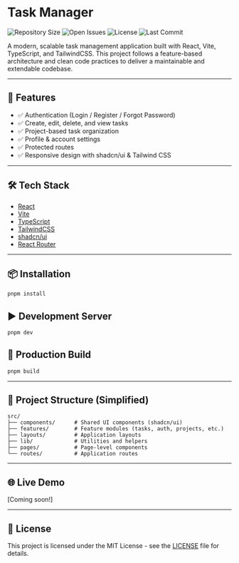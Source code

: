 # Task Manager

![Repository Size](https://img.shields.io/github/repo-size/gitygity/task-manager)
![Open Issues](https://img.shields.io/github/issues/gitygity/task-manager)
![License]([https://img.shields.io/github/license/gitygity/task-manager](https://img.shields.io/github/license/gitygity/task-manager?style=flat-square&cacheSeconds=60))
![Last Commit](https://img.shields.io/github/last-commit/gitygity/task-manager)

A modern, scalable task management application built with React, Vite, TypeScript, and TailwindCSS. This project follows a feature-based architecture and clean code practices to deliver a maintainable and extendable codebase.

---

## 🚀 Features

- ✅ Authentication (Login / Register / Forgot Password)
- ✅ Create, edit, delete, and view tasks
- ✅ Project-based task organization
- ✅ Profile & account settings
- ✅ Protected routes
- ✅ Responsive design with shadcn/ui & Tailwind CSS

---

## 🛠️ Tech Stack

- [React](https://reactjs.org/)
- [Vite](https://vitejs.dev/)
- [TypeScript](https://www.typescriptlang.org/)
- [TailwindCSS](https://tailwindcss.com/)
- [shadcn/ui](https://ui.shadcn.com/)
- [React Router](https://reactrouter.com/)

---

## 📦 Installation

```bash
pnpm install
```

## ▶️ Development Server

```bash
pnpm dev
```

## 🔨 Production Build

```bash
pnpm build
```

---

## 📁 Project Structure (Simplified)

```
src/
├── components/      # Shared UI components (shadcn/ui)
├── features/        # Feature modules (tasks, auth, projects, etc.)
├── layouts/         # Application layouts
├── lib/             # Utilities and helpers
├── pages/           # Page-level components
└── routes/          # Application routes
```

---

## 🌐 Live Demo

[Coming soon!]

---

## 📄 License

This project is licensed under the MIT License - see the [LICENSE](./LICENSE) file for details.
